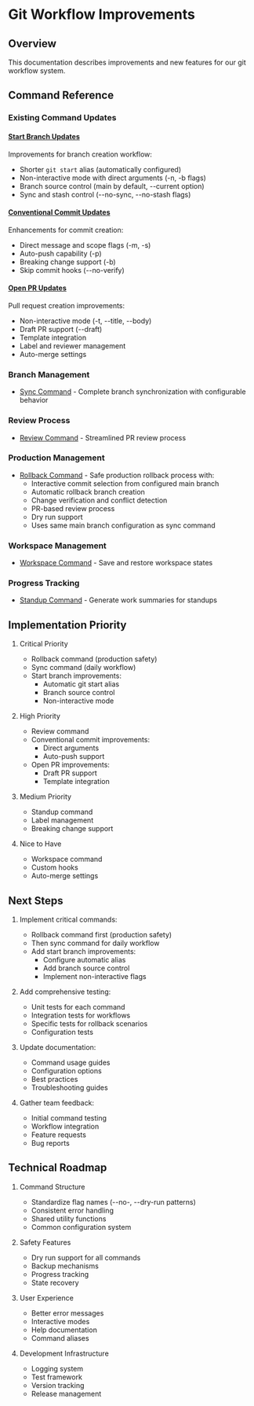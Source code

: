 # Git Workflow Improvements

## Overview
This documentation describes improvements and new features for our git workflow system.

## Command Reference

### Existing Command Updates

#### [Start Branch Updates](update-start-branch.md)
Improvements for branch creation workflow:
- Shorter `git start` alias (automatically configured)
- Non-interactive mode with direct arguments (-n, -b flags)
- Branch source control (main by default, --current option)
- Sync and stash control (--no-sync, --no-stash flags)

#### [Conventional Commit Updates](update-conventional-commit.md)
Enhancements for commit creation:
- Direct message and scope flags (-m, -s)
- Auto-push capability (-p)
- Breaking change support (-b)
- Skip commit hooks (--no-verify)

#### [Open PR Updates](update-open-pr.md)
Pull request creation improvements:
- Non-interactive mode (-t, --title, --body)
- Draft PR support (--draft)
- Template integration
- Label and reviewer management
- Auto-merge settings

### Branch Management
- [Sync Command](sync-command.md) - Complete branch synchronization with configurable behavior

### Review Process
- [Review Command](review-command.md) - Streamlined PR review process

### Production Management
- [Rollback Command](rollback-command.md) - Safe production rollback process with:
  - Interactive commit selection from configured main branch
  - Automatic rollback branch creation
  - Change verification and conflict detection
  - PR-based review process
  - Dry run support
  - Uses same main branch configuration as sync command

### Workspace Management
- [Workspace Command](workspace-command.md) - Save and restore workspace states

### Progress Tracking
- [Standup Command](standup-command.md) - Generate work summaries for standups

## Implementation Priority

1. Critical Priority
   - Rollback command (production safety)
   - Sync command (daily workflow)
   - Start branch improvements:
     * Automatic git start alias
     * Branch source control
     * Non-interactive mode

2. High Priority
   - Review command
   - Conventional commit improvements:
     * Direct arguments
     * Auto-push support
   - Open PR improvements:
     * Draft PR support
     * Template integration

3. Medium Priority
   - Standup command
   - Label management
   - Breaking change support

4. Nice to Have
   - Workspace command
   - Custom hooks
   - Auto-merge settings

## Next Steps

1. Implement critical commands:
   - Rollback command first (production safety)
   - Then sync command for daily workflow
   - Add start branch improvements:
     * Configure automatic alias
     * Add branch source control
     * Implement non-interactive flags

2. Add comprehensive testing:
   - Unit tests for each command
   - Integration tests for workflows
   - Specific tests for rollback scenarios
   - Configuration tests

3. Update documentation:
   - Command usage guides
   - Configuration options
   - Best practices
   - Troubleshooting guides

4. Gather team feedback:
   - Initial command testing
   - Workflow integration
   - Feature requests
   - Bug reports

## Technical Roadmap

1. Command Structure
   - Standardize flag names (--no-<action>, --dry-run patterns)
   - Consistent error handling
   - Shared utility functions
   - Common configuration system

2. Safety Features
   - Dry run support for all commands
   - Backup mechanisms
   - Progress tracking
   - State recovery

3. User Experience
   - Better error messages
   - Interactive modes
   - Help documentation
   - Command aliases

4. Development Infrastructure
   - Logging system
   - Test framework
   - Version tracking
   - Release management
